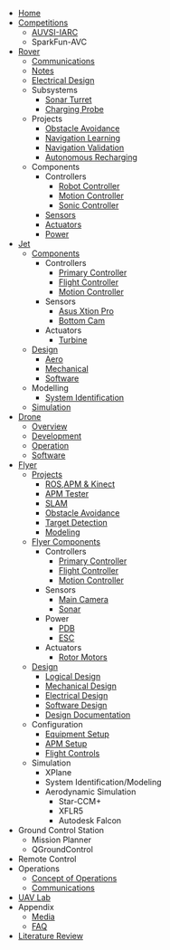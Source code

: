   * [Home](http://code.google.com/p/icarus-uav-system/wiki/Home)
  * [Competitions](http://code.google.com/p/icarus-uav-system/wiki/Competitions)
    * [AUVSI-IARC](http://code.google.com/p/icarus-uav-system/wiki/AUVSIIARC)
    * SparkFun-AVC
  * [Rover](ICARUS_ROVER.md)
    * [Communications](ICARUS_ROVER_COMM.md)
    * [Notes](ICARUS_ROVER_NOTES.md)
    * [Electrical Design](ICARUS_ROVER_ELEC_DESIGN.md)
    * Subsystems
      * [Sonar Turret](ICARUS_ROVER_SONAR_TURRET.md)
      * [Charging Probe](ICARUS_ROVER_CHARGE_PROBE.md)
    * Projects
      * [Obstacle Avoidance](ICARUS_ROVER_OA.md)
      * [Navigation Learning](ICARUS_ROVER_NAVLEARN.md)
      * [Navigation Validation](ICARUS_ROVER_NAVLIVE.md)
      * [Autonomous Recharging](ICARUS_ROVER_RECHARGE.md)
    * Components
      * Controllers
        * [Robot Controller](ICARUS_ROVER_RC.md)
        * [Motion Controller](ICARUS_ROVER_MC.md)
        * [Sonic Controller](ICARUS_ROVER_SC.md)
      * [Sensors](ICARUS_ROVER_SENSORS.md)
      * [Actuators](ICARUS_ROVER_ACTUATOR.md)
      * [Power](ICARUS_ROVER_POWER.md)
  * [Jet](ICARUS_JET.md)
    * [Components](ICARUS_JET_COMPONENTS.md)
      * Controllers
        * [Primary Controller](ICARUS_JET_PC.md)
        * [Flight Controller](ICARUS_JET_FC.md)
        * [Motion Controller](ICARUS_JET_MC.md)
      * Sensors
        * [Asus Xtion Pro](ICARUS_JET_FRONTCAM.md)
        * [Bottom Cam](ICARUS_JET_BOTTOMCAM.md)
      * Actuators
        * [Turbine](ICARUS_JET_TURBINE.md)
    * [Design](ICARUS_JET_DESIGN.md)
      * [Aero](ICARUS_JET_DESIGN_AERO.md)
      * [Mechanical](ICARUS_JET_DESIGN_MECHANICAL.md)
      * [Software](ICARUS_JET_DESIGN_SOFTWARE.md)
    * Modelling
      * [System Identification](ICARUS_JET_SYSTEM_IDENTIFICATION.md)
    * [Simulation](ICARUS_JET_SIMULATION.md)
  * [Drone](Drone.md)
    * [Overview](DroneOverview.md)
    * [Development](DroneDevelopment.md)
    * [Operation](DroneOperation.md)
    * [Software](DroneSoftware.md)
  * [Flyer](http://code.google.com/p/icarus-uav-system/wiki/Flyer)
    * [Projects](http://code.google.com/p/icarus-uav-system/wiki/Projects)
      * [ROS,APM & Kinect](ROS_APM_KINECT.md)
      * [APM Tester](APM_Tester.md)
      * [SLAM](ICARUS_SLAM.md)
      * [Obstacle Avoidance](ICARUS_OBSTACLE_AVOIDANCE.md)
      * [Target Detection](TargetDetection.md)
      * [Modeling](ICARUS_MODEL.md)
    * [Flyer Components](FlyerComponents.md)
      * Controllers
        * [Primary Controller](PrimaryController.md)
        * [Flight Controller](FlightController.md)
        * [Motion Controller](MotionController.md)
      * Sensors
        * [Main Camera](MainCamera.md)
        * [Sonar](Sonar.md)
      * Power
        * [PDB](PDB.md)
        * [ESC](ESC.md)
      * Actuators
        * [Rotor Motors](RotorMotor.md)
    * [Design](http://code.google.com/p/icarus-uav-system/wiki/FlyerDesign)
      * [Logical Design](http://code.google.com/p/icarus-uav-system/wiki/LogicalDesign)
      * [Mechanical Design](http://code.google.com/p/icarus-uav-system/wiki/FlyerMechanicalDesign)
      * [Electrical Design](http://code.google.com/p/icarus-uav-system/wiki/FlyerElectricalDesign)
      * [Software Design](http://code.google.com/p/icarus-uav-system/wiki/FlyerSoftware)
      * [Design Documentation](http://code.google.com/p/icarus-uav-system/wiki/FlyerDesignDocumentation)
    * Configuration
      * [Equipment Setup](http://code.google.com/p/icarus-uav-system/wiki/FlyerEquipmentSetup)
      * [APM Setup](http://code.google.com/p/icarus-uav-system/wiki/APMSetup)
      * [Flight Controls](http://code.google.com/p/icarus-uav-system/wiki/FlightControls)
    * Simulation
      * XPlane
      * System Identification/Modeling
      * Aerodynamic Simulation
        * Star-CCM+
        * XFLR5
        * Autodesk Falcon
  * Ground Control Station
    * Mission Planner
    * QGroundControl
  * Remote Control
  * Operations
    * [Concept of Operations](http://code.google.com/p/icarus-uav-system/wiki/ConOps)
    * [Communications](ICARUS_Communications.md)
  * [UAV Lab](UAVLab.md)
  * Appendix
    * [Media](http://code.google.com/p/icarus-uav-system/wiki/MediaStorage)
    * [FAQ](http://code.google.com/p/icarus-uav-system/wiki/FAQ)
  * [Literature Review](Literature_Review.md)